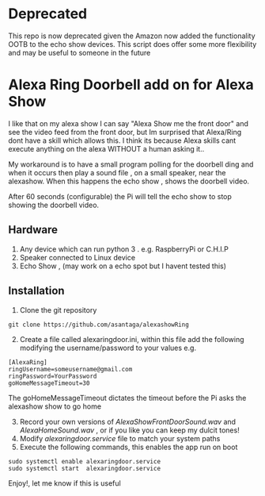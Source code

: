 # Deprecated

This repo is now deprecated given the Amazon now added the functionality OOTB to the echo show devices. This script does offer some more flexibility and may be useful to someone in the future


# Alexa Ring Doorbell add on for Alexa Show

I like that on my alexa show I can say "Alexa Show me the front door" and see the video feed from the front door, but Im surprised that Alexa/Ring dont have a skill which allows this. I think its because Alexa skills cant execute anything on the alexa WITHOUT a human asking it.. 

My workaround is to have a small program polling for the doorbell ding and when it occurs then play a sound file , on a small speaker, near the alexashow. When this happens the echo show , shows the doorbell video. 

After 60 seconds (configurable) the Pi will tell the echo show to stop showing the doorbell video.


## Hardware

1. Any device which can run python 3 . e.g. RaspberryPi or C.H.I.P
2. Speaker connected to Linux device
3. Echo Show , (may work on a echo spot but I havent tested this)

## Installation

1. Clone the git repository
```
git clone https://github.com/asantaga/alexashowRing
```
2. Create a file called alexaringdoor.ini, within this file add the following modifying the username/password to your values
e.g.

```
[AlexaRing]
ringUsername=someusername@gmail.com
ringPassword=YourPassword
goHomeMessageTimeout=30
```
The goHomeMessageTimeout dictates the timeout before the Pi asks the alexashow show to go home

3. Record your own versions of *AlexaShowFrontDoorSound.wav* and *AlexaHomeSound.wav* , or if you like you can keep my dulcit tones!
4. Modify *alexaringdoor.service* file to match your system paths
5. Execute the following commands, this enables the app run on boot
```
sudo systemctl enable alexaringdoor.service
sudo systemctl start  alexaringdoor.service
```

Enjoy!, let me know if this is useful
